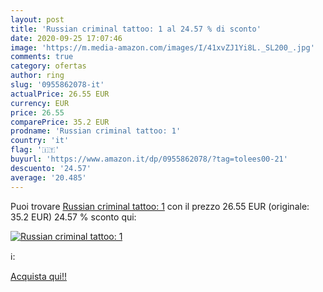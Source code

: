 ```yaml
---
layout: post
title: 'Russian criminal tattoo: 1 al 24.57 % di sconto'
date: 2020-09-25 17:07:46
image: 'https://m.media-amazon.com/images/I/41xvZJ1Yi8L._SL200_.jpg'
comments: true
category: ofertas
author: ring
slug: '0955862078-it'
actualPrice: 26.55 EUR
currency: EUR
price: 26.55
comparePrice: 35.2 EUR
prodname: 'Russian criminal tattoo: 1'
country: 'it'
flag: '🇮🇹'
buyurl: 'https://www.amazon.it/dp/0955862078/?tag=tolees00-21'
descuento: '24.57'
average: '20.485'
---
```


Puoi trovare [Russian criminal tattoo: 1](https://www.amazon.it/dp/0955862078/?tag=tolees00-21) con il prezzo 26.55 EUR (originale: 35.2 EUR) 24.57 % sconto qui:

[![Russian criminal tattoo: 1](https://m.media-amazon.com/images/I/41xvZJ1Yi8L._SL200_.jpg)](https://www.amazon.it/dp/0955862078/?tag=tolees00-21)

ℹ️:


[Acquista qui!!](https://www.amazon.it/dp/0955862078/?tag=tolees00-21)
